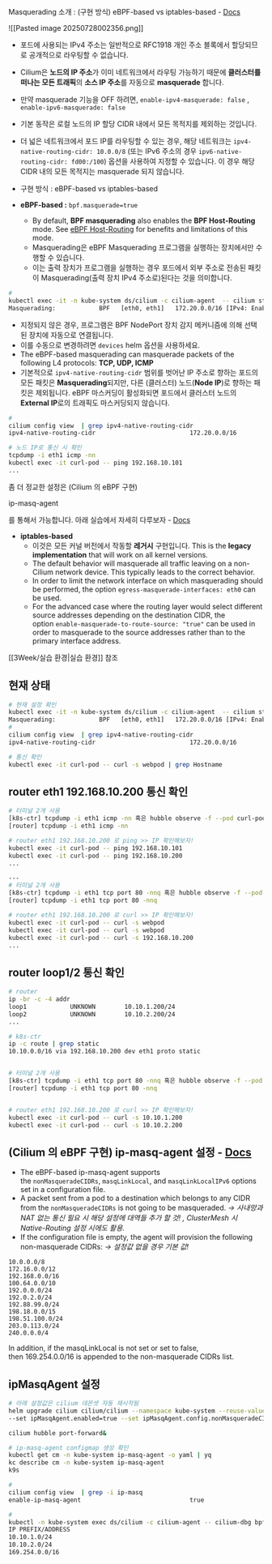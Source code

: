 Masquerading 소개 : (구현 방식) eBPF-based vs iptables-based - [Docs](https://docs.cilium.io/en/stable/network/concepts/masquerading/)

![[Pasted image 20250728002356.png]]

- 포드에 사용되는 IPv4 주소는 일반적으로 RFC1918 개인 주소 블록에서 할당되므로 공개적으로 라우팅할 수 없습니다.
- Cilium은 **노드의 IP 주소**가 이미 네트워크에서 라우팅 가능하기 때문에 **클러스터를 떠나는 모든 트래픽**의 **소스 IP 주소**를 자동으로 **masquerade** 합니다.
- 만약 masquerade 기능을 OFF 하려면, `enable-ipv4-masquerade: false` , `enable-ipv6-masquerade: false`

- 기본 동작은 로컬 노드의 IP 할당 CIDR 내에서 모든 목적지를 제외하는 것입니다.
- 더 넓은 네트워크에서 포드 IP를 라우팅할 수 있는 경우, 해당 네트워크는 `ipv4-native-routing-cidr: 10.0.0/8` (또는 IPv6 주소의 경우 `ipv6-native-routing-cidr: fd00:/100`) 옵션을 사용하여 지정할 수 있습니다. 이 경우 해당 CIDR 내의 모든 목적지는 masquerade 되지 않습니다.

- 구현 방식 : eBPF-based vs iptables-based
- **eBPF-based :** `bpf.masquerade=true`
    - By default, **BPF masquerading** also enables the **BPF Host-Routing** mode. See [eBPF Host-Routing](https://docs.cilium.io/en/stable/operations/performance/tuning/#ebpf-host-routing) for benefits and limitations of this mode.
    - Masquerading은 eBPF Masquerading 프로그램을 실행하는 장치에서만 수행할 수 있습니다.
    - 이는 출력 장치가 프로그램을 실행하는 경우 포드에서 외부 주소로 전송된 패킷이 Masquerading(출력 장치 IPv4 주소로)된다는 것을 의미합니다.
```bash
#
kubectl exec -it -n kube-system ds/cilium -c cilium-agent  -- cilium status | grep Masquerading
Masquerading:            BPF   [eth0, eth1]   172.20.0.0/16 [IPv4: Enabled, IPv6: Disabled]
```

- 지정되지 않은 경우, 프로그램은 BPF NodePort 장치 감지 메커니즘에 의해 선택된 장치에 자동으로 연결됩니다.
- 이를 수동으로 변경하려면 `devices` helm 옵션을 사용하세요.
- The eBPF-based masquerading can masquerade packets of the following L4 protocols: **TCP, UDP, ICMP**
- 기본적으로 `ipv4-native-routing-cidr` 범위를 벗어난 IP 주소로 향하는 포드의 모든 패킷은 **Masquerading**되지만, 다른 (클러스터) 노드(**Node IP**)로 향하는 패킷은 제외됩니다. eBPF 마스커딩이 활성화되면 포드에서 클러스터 노드의 **External IP**로의 트래픽도 마스커딩되지 않습니다.

```bash
#
cilium config view  | grep ipv4-native-routing-cidr
ipv4-native-routing-cidr                          172.20.0.0/16

# 노드 IP로 통신 시 확인
tcpdump -i eth1 icmp -nn
kubectl exec -it curl-pod -- ping 192.168.10.101
...
```

좀 더 정교한 설정은 (Cilium 의 eBPF 구현)

ip-masq-agent

를 통해서 가능합니다. 아래 실습에서 자세히 다루보자 - [Docs](https://github.com/kubernetes-sigs/ip-masq-agent)

- **iptables-based**
    - 이것은 모든 커널 버전에서 작동할 **레거시** 구현입니다. This is the **legacy implementation** that will work on all kernel versions.
    - The default behavior will masquerade all traffic leaving on a non-Cilium network device. This typically leads to the correct behavior.
    - In order to limit the network interface on which masquerading should be performed, the option `egress-masquerade-interfaces: eth0` can be used.
    - For the advanced case where the routing layer would select different source addresses depending on the destination CIDR, the option `enable-masquerade-to-route-source: "true"` can be used in order to masquerade to the source addresses rather than to the primary interface address.

[[3Week/실습 환경|실습 환경]] 참조 


## 현재 상태
```bash
# 현재 설정 확인
kubectl exec -it -n kube-system ds/cilium -c cilium-agent  -- cilium status | grep Masquerading
Masquerading:            BPF   [eth0, eth1]   172.20.0.0/16 [IPv4: Enabled, IPv6: Disabled]
#
cilium config view  | grep ipv4-native-routing-cidr
ipv4-native-routing-cidr                          172.20.0.0/16

# 통신 확인
kubectl exec -it curl-pod -- curl -s webpod | grep Hostname
```

## router eth1 192.168.10.200 통신 확인
```bash
# 터미널 2개 사용
[k8s-ctr] tcpdump -i eth1 icmp -nn 혹은 hubble observe -f --pod curl-pod
[router] tcpdump -i eth1 icmp -nn

# router eth1 192.168.10.200 로 ping >> IP 확인해보자!
kubectl exec -it curl-pod -- ping 192.168.10.101
kubectl exec -it curl-pod -- ping 192.168.10.200
...

---
# 터미널 2개 사용
[k8s-ctr] tcpdump -i eth1 tcp port 80 -nnq 혹은 hubble observe -f --pod curl-pod
[router] tcpdump -i eth1 tcp port 80 -nnq

# router eth1 192.168.10.200 로 curl >> IP 확인해보자!
kubectl exec -it curl-pod -- curl -s webpod
kubectl exec -it curl-pod -- curl -s webpod
kubectl exec -it curl-pod -- curl -s 192.168.10.200
...
```

## router loop1/2 통신 확인
```bash
# router
ip -br -c -4 addr
loop1            UNKNOWN        10.10.1.200/24
loop2            UNKNOWN        10.10.2.200/24
...

# k8s-ctr
ip -c route | grep static
10.10.0.0/16 via 192.168.10.200 dev eth1 proto static


# 터미널 2개 사용
[k8s-ctr] tcpdump -i eth1 tcp port 80 -nnq 혹은 hubble observe -f --pod curl-pod
[router] tcpdump -i eth1 tcp port 80 -nnq


# router eth1 192.168.10.200 로 curl >> IP 확인해보자!
kubectl exec -it curl-pod -- curl -s 10.10.1.200
kubectl exec -it curl-pod -- curl -s 10.10.2.200

```

## (Cilium 의 eBPF 구현) ip-masq-agent 설정 - [Docs](https://github.com/kubernetes-sigs/ip-masq-agent)

- The eBPF-based ip-masq-agent supports the `nonMasqueradeCIDRs`, `masqLinkLocal`, and `masqLinkLocalIPv6` options set in a configuration file.
- A packet sent from a pod to a destination which belongs to any CIDR from the `nonMasqueradeCIDRs` is not going to be masqueraded. _→ 사내망과 NAT 없는 통신 필요 시 해당 설정에 대역들 추가 할 것! , ClusterMesh 시 Native-Routing 설정 시에도 활용._
- If the configuration file is empty, the agent will provision the following non-masquerade CIDRs: _→ 설정값 없을 경우 기본 값!_

```
10.0.0.0/8
172.16.0.0/12
192.168.0.0/16
100.64.0.0/10
192.0.0.0/24
192.0.2.0/24
192.88.99.0/24
198.18.0.0/15
198.51.100.0/24
203.0.113.0/24
240.0.0.0/4
```

In addition, if the masqLinkLocal is not set or set to false, then 169.254.0.0/16 is appended to the non-masquerade CIDRs list.

## ipMasqAgent 설정
```bash
# 아래 설정값은 cilium 데몬셋 자동 재시작됨
helm upgrade cilium cilium/cilium --namespace kube-system --reuse-values \
--set ipMasqAgent.enabled=true --set ipMasqAgent.config.nonMasqueradeCIDRs='{10.10.1.0/24,10.10.2.0/24}'

cilium hubble port-forward&

# ip-masq-agent configmap 생성 확인
kubectl get cm -n kube-system ip-masq-agent -o yaml | yq
kc describe cm -n kube-system ip-masq-agent 
k9s 

#
cilium config view  | grep -i ip-masq
enable-ip-masq-agent                              true

#
kubectl -n kube-system exec ds/cilium -c cilium-agent -- cilium-dbg bpf ipmasq list
IP PREFIX/ADDRESS   
10.10.1.0/24             
10.10.2.0/24             
169.254.0.0/16
```